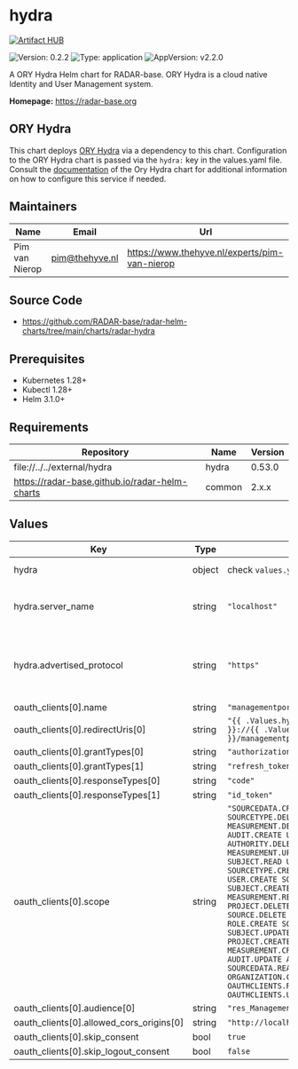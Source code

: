 

# hydra
[![Artifact HUB](https://img.shields.io/endpoint?url=https://artifacthub.io/badge/repository/hydra)](https://artifacthub.io/packages/helm/radar-base/hydra)

![Version: 0.2.2](https://img.shields.io/badge/Version-0.2.2-informational?style=flat-square) ![Type: application](https://img.shields.io/badge/Type-application-informational?style=flat-square) ![AppVersion: v2.2.0](https://img.shields.io/badge/AppVersion-v2.2.0-informational?style=flat-square)

A ORY Hydra Helm chart for RADAR-base. ORY Hydra is a cloud native Identity and User Management system.

**Homepage:** <https://radar-base.org>

## ORY Hydra

This chart deploys [ORY Hydra](https://www.ory.sh/hydra/) via a dependency to this chart. Configuration to the ORY Hydra chart is passed via the `hydra:` key in the values.yaml file.
Consult the [documentation](https://artifacthub.io/packages/helm/ory/hydra) of the Ory Hydra chart for additional information on how to configure this service if needed.

## Maintainers

| Name | Email | Url |
| ---- | ------ | --- |
| Pim van Nierop | <pim@thehyve.nl> | <https://www.thehyve.nl/experts/pim-van-nierop> |

## Source Code

* <https://github.com/RADAR-base/radar-helm-charts/tree/main/charts/radar-hydra>

## Prerequisites
* Kubernetes 1.28+
* Kubectl 1.28+
* Helm 3.1.0+

## Requirements

| Repository | Name | Version |
|------------|------|---------|
| file://../../external/hydra | hydra | 0.53.0 |
| https://radar-base.github.io/radar-helm-charts | common | 2.x.x |

## Values

| Key | Type | Default | Description |
|-----|------|---------|-------------|
| hydra | object | check `values.yaml` | Ory Hydra configuration |
| hydra.server_name | string | `"localhost"` | Hostname for the Kratos service |
| hydra.advertised_protocol | string | `"https"` | Protocol for the Kratos service (allowed values: http, https) |
| oauth_clients[0].name | string | `"managementportal"` |  |
| oauth_clients[0].redirectUris[0] | string | `"{{ .Values.hydra.advertised_protocol }}://{{ .Values.hydra.server_name }}/managementportal/api/redirect/login"` |  |
| oauth_clients[0].grantTypes[0] | string | `"authorization_code"` |  |
| oauth_clients[0].grantTypes[1] | string | `"refresh_token"` |  |
| oauth_clients[0].responseTypes[0] | string | `"code"` |  |
| oauth_clients[0].responseTypes[1] | string | `"id_token"` |  |
| oauth_clients[0].scope | string | `"SOURCEDATA.CREATE SOURCETYPE.UPDATE SOURCETYPE.DELETE AUTHORITY.UPDATE MEASUREMENT.DELETE PROJECT.READ AUDIT.CREATE USER.DELETE AUTHORITY.DELETE SUBJECT.DELETE MEASUREMENT.UPDATE SOURCEDATA.UPDATE SUBJECT.READ USER.UPDATE SOURCETYPE.CREATE AUTHORITY.READ USER.CREATE SOURCE.CREATE SOURCE.READ SUBJECT.CREATE ROLE.UPDATE ROLE.READ MEASUREMENT.READ PROJECT.UPDATE PROJECT.DELETE ROLE.DELETE SOURCE.DELETE SOURCETYPE.READ ROLE.CREATE SOURCEDATA.DELETE SUBJECT.UPDATE SOURCE.UPDATE PROJECT.CREATE AUDIT.READ MEASUREMENT.CREATE AUDIT.DELETE AUDIT.UPDATE AUTHORITY.CREATE USER.READ SOURCEDATA.READ ORGANIZATION.READ ORGANIZATION.CREATE ORGANIZATION.UPDATE OAUTHCLIENTS.READ OAUTHCLIENTS.CREATE OAUTHCLIENTS.UPDATE"` |  |
| oauth_clients[0].audience[0] | string | `"res_ManagementPortal"` |  |
| oauth_clients[0].allowed_cors_origins[0] | string | `"http://localhost:3000"` |  |
| oauth_clients[0].skip_consent | bool | `true` |  |
| oauth_clients[0].skip_logout_consent | bool | `false` |  |
